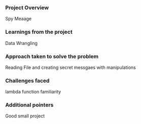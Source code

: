 ### Project Overview

 Spy Meaage


### Learnings from the project

 Data Wrangling


### Approach taken to solve the problem

 Reading File and creating secret messgaes with manipulations


### Challenges faced

 lambda function familiarity


### Additional pointers

 Good small project


